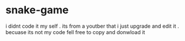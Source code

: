 # snake-game
i didnt code it my self . its from a youtber that i just upgrade and edit it . becuase its not my code fell free to copy and donwload it
